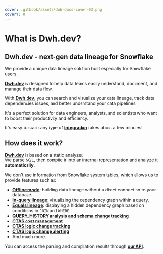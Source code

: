 ```yaml
---
cover: .gitbook/assets/dwh-docs-cover-03.png
coverY: 0
---
```


# What is Dwh.dev?

## **Dwh.dev - next-gen data lineage for Snowflake**

We provide a unique data lineage solution built especially for Snowflake users.&#x20;

[**Dwh.dev**](https://dwh.dev) is designed to help data teams easily understand, document, and manage their data flow.

With [**Dwh.dev**](https://dwh.dev), you can search and visualize your data lineage, track data dependencies issues, and better understand your data pipelines.&#x20;

It's a perfect solution for data engineers, analysts, and scientists who want to boost their productivity and efficiency.

It's easy to start: any type of [**integration**](integrations/) takes about a few minutes!

## **How does it work?**

[**Dwh.dev**](https://dwh.dev) is based on a static analyzer.\
We parse SQL, then compile it into an internal representation and analyze it **automatically**.

We don't use information from Snowflake system tables, which allows us to provide features such as:

* [**Offline mode**](integrations/snowflake/offline-mode.md): building data lineage without a direct connection to your database.
* [**In-query lineage**:](features/column-level-lineage/in-query-lineage.md) visualizing the dependency graph within a query.
* [**Equals lineage**](features/column-level-lineage/equals-column-lineage.md): displaying a hidden dependency graph based on conditions in `JOIN` and `WHERE`.
* [**QUERY\_HISTORY analysis and schema change tracking**](integrations/snowflake/snowflake-marketplace/query_history-analysis-and-schema-change-tracking.md)
* [**CTAS cost management**](integrations/snowflake/snowflake-marketplace/ctas-cost-management.md)
* [**CTAS logic change tracking**](integrations/snowflake/snowflake-marketplace/ctas-logic-change-tracking.md)
* [**CTAS logic change alerting**](integrations/snowflake/snowflake-marketplace/ctas-logic-change-alerting.md)
* And much more.

You can access the parsing and compilation results through [**our API**](integrations/api.md).

